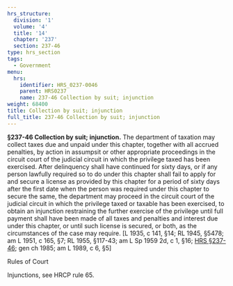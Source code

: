 ```yaml
---
hrs_structure:
  division: '1'
  volume: '4'
  title: '14'
  chapter: '237'
  section: 237-46
type: hrs_section
tags:
  - Government
menu:
  hrs:
    identifier: HRS_0237-0046
    parent: HRS0237
    name: 237-46 Collection by suit; injunction
weight: 68400
title: Collection by suit; injunction
full_title: 237-46 Collection by suit; injunction
---
```

**§237-46 Collection by suit; injunction.** The department of taxation may collect taxes due and unpaid under this chapter, together with all accrued penalties, by action in assumpsit or other appropriate proceedings in the circuit court of the judicial circuit in which the privilege taxed has been exercised. After delinquency shall have continued for sixty days, or if any person lawfully required so to do under this chapter shall fail to apply for and secure a license as provided by this chapter for a period of sixty days after the first date when the person was required under this chapter to secure the same, the department may proceed in the circuit court of the judicial circuit in which the privilege taxed or taxable has been exercised, to obtain an injunction restraining the further exercise of the privilege until full payment shall have been made of all taxes and penalties and interest due under this chapter, or until such license is secured, or both, as the circumstances of the case may require. [L 1935, c 141, §14; RL 1945, §5478; am L 1951, c 165, §7; RL 1955, §117-43; am L Sp 1959 2d, c 1, §16; [HRS §237-46](/title-14/chapter-237/section-237-46/); gen ch 1985; am L 1989, c 6, §5]

Rules of Court

Injunctions, see HRCP rule 65.